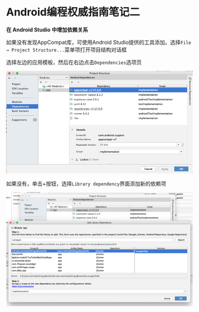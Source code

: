 # Android编程权威指南笔记二

**在 Android Studio 中增加依赖关系** 

如果没有发现AppCompat库，可使用Android Studio提供的工具添加。选择`File → Project Structure...`菜单项打开项目结构对话框 

选择左边的应用模板，然后在右边点击`Dependencies`选项页

![020](https://github.com/winfredzen/Android-Basic/raw/master/images/020.png)

如果没有，单击+按钮，选择`Library dependency`界面添加新的依赖项 

![021](https://github.com/winfredzen/Android-Basic/raw/master/images/021.png)

